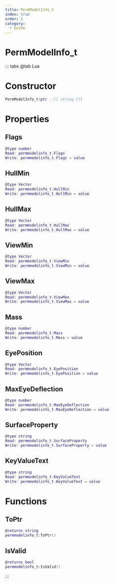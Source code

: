 ```yaml
---
title: PermModelInfo_t
index: true
order: 2
category:
  - Guide
---
```


# PermModelInfo_t

::: tabs
@tab Lua
# Constructor
```lua
PermModelInfo_t(ptr --[[ string ]])
```
# Properties
## Flags 
```lua
@type number
Read: permmodelinfo_t.Flags
Write: permmodelinfo_t.Flags = value
```
## HullMin 
```lua
@type Vector
Read: permmodelinfo_t.HullMin
Write: permmodelinfo_t.HullMin = value
```
## HullMax 
```lua
@type Vector
Read: permmodelinfo_t.HullMax
Write: permmodelinfo_t.HullMax = value
```
## ViewMin 
```lua
@type Vector
Read: permmodelinfo_t.ViewMin
Write: permmodelinfo_t.ViewMin = value
```
## ViewMax 
```lua
@type Vector
Read: permmodelinfo_t.ViewMax
Write: permmodelinfo_t.ViewMax = value
```
## Mass 
```lua
@type number
Read: permmodelinfo_t.Mass
Write: permmodelinfo_t.Mass = value
```
## EyePosition 
```lua
@type Vector
Read: permmodelinfo_t.EyePosition
Write: permmodelinfo_t.EyePosition = value
```
## MaxEyeDeflection 
```lua
@type number
Read: permmodelinfo_t.MaxEyeDeflection
Write: permmodelinfo_t.MaxEyeDeflection = value
```
## SurfaceProperty 
```lua
@type string
Read: permmodelinfo_t.SurfaceProperty
Write: permmodelinfo_t.SurfaceProperty = value
```
## KeyValueText 
```lua
@type string
Read: permmodelinfo_t.KeyValueText
Write: permmodelinfo_t.KeyValueText = value
```
# Functions
## ToPtr
```lua
@returns string
permmodelinfo_t:ToPtr()
```
## IsValid
```lua
@returns bool
permmodelinfo_t:IsValid()
```

:::